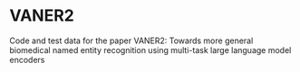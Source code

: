 # VANER2
Code and test data for the paper VANER2: Towards more general biomedical named entity recognition using multi-task large language model encoders
